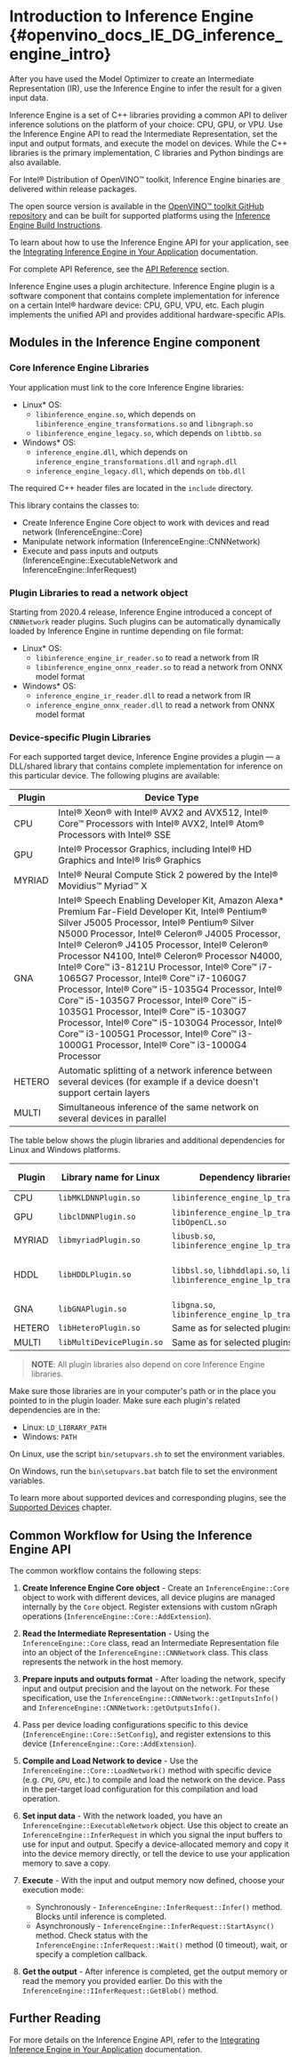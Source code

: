 Introduction to Inference Engine {#openvino_docs_IE_DG_inference_engine_intro}
================================

After you have used the Model Optimizer to create an Intermediate Representation (IR), use the Inference Engine to infer the result for a given input data.

Inference Engine is a set of C++ libraries providing a common API to deliver inference solutions on the platform of your choice: CPU, GPU, or VPU. Use the Inference Engine API to read the Intermediate Representation, set the input and output formats, and execute the model on devices. While the C++ libraries is the primary implementation, C libraries and Python bindings are also available.

For Intel® Distribution of OpenVINO™ toolkit, Inference Engine binaries are delivered within release packages. 

The open source version is available in the [OpenVINO™ toolkit GitHub repository](https://github.com/openvinotoolkit/openvino) and can be built for supported platforms using the <a href="https://github.com/openvinotoolkit/openvino/wiki/BuildingCode">Inference Engine Build Instructions</a>.    

To learn about how to use the Inference Engine API for your application, see the [Integrating Inference Engine in Your Application](Integrate_with_customer_application_new_API.md) documentation.

For complete API Reference, see the [API Reference](ie_c_api/modules.html) section.

Inference Engine uses a plugin architecture. Inference Engine plugin is a software component that contains complete implementation for inference on a certain Intel&reg; hardware device: CPU, GPU, VPU, etc. Each plugin implements the unified API and provides additional hardware-specific APIs.

Modules in the Inference Engine component
---------------------------------------

### Core Inference Engine Libraries ###

Your application must link to the core Inference Engine libraries:
* Linux* OS:
    - `libinference_engine.so`, which depends on `libinference_engine_transformations.so` and `libngraph.so`
    - `libinference_engine_legacy.so`, which depends on `libtbb.so`
* Windows* OS:
    - `inference_engine.dll`, which depends on `inference_engine_transformations.dll` and `ngraph.dll`
    - `inference_engine_legacy.dll`, which depends on `tbb.dll`

The required C++ header files are located in the `include` directory.

This library contains the classes to:
* Create Inference Engine Core object to work with devices and read network (InferenceEngine::Core)
* Manipulate network information (InferenceEngine::CNNNetwork)
* Execute and pass inputs and outputs (InferenceEngine::ExecutableNetwork and InferenceEngine::InferRequest)

### Plugin Libraries to read a network object ###

Starting from 2020.4 release, Inference Engine introduced a concept of `CNNNetwork` reader plugins. Such plugins can be automatically dynamically loaded by Inference Engine in runtime depending on file format:
* Linux* OS:
    - `libinference_engine_ir_reader.so` to read a network from IR
    - `libinference_engine_onnx_reader.so` to read a network from ONNX model format
* Windows* OS:
    - `inference_engine_ir_reader.dll` to read a network from IR
    - `inference_engine_onnx_reader.dll` to read a network from ONNX model format

### Device-specific Plugin Libraries ###

For each supported target device, Inference Engine provides a plugin — a DLL/shared library that contains complete implementation for inference on this particular device. The following plugins are available:

| Plugin   | Device Type   |
| ------------- | ------------- |
|CPU|	Intel® Xeon® with Intel® AVX2 and AVX512, Intel® Core™ Processors with Intel® AVX2, Intel® Atom® Processors with Intel® SSE |
|GPU| Intel® Processor Graphics, including Intel® HD Graphics and Intel® Iris® Graphics
|MYRIAD|	Intel® Neural Compute Stick 2 powered by the Intel® Movidius™ Myriad™ X|
|GNA|	Intel&reg; Speech Enabling Developer Kit, Amazon Alexa* Premium Far-Field Developer Kit, Intel&reg; Pentium&reg; Silver J5005 Processor, Intel&reg; Pentium&reg; Silver N5000 Processor, Intel&reg; Celeron&reg; J4005 Processor, Intel&reg; Celeron&reg; J4105 Processor, Intel&reg; Celeron&reg; Processor N4100, Intel&reg; Celeron&reg; Processor N4000, Intel&reg; Core&trade; i3-8121U Processor, Intel&reg; Core&trade; i7-1065G7 Processor, Intel&reg; Core&trade; i7-1060G7 Processor, Intel&reg; Core&trade; i5-1035G4 Processor, Intel&reg; Core&trade; i5-1035G7 Processor, Intel&reg; Core&trade; i5-1035G1 Processor, Intel&reg; Core&trade; i5-1030G7 Processor, Intel&reg; Core&trade; i5-1030G4 Processor, Intel&reg; Core&trade; i3-1005G1 Processor, Intel&reg; Core&trade; i3-1000G1 Processor, Intel&reg; Core&trade; i3-1000G4 Processor
|HETERO|Automatic splitting of a network inference between several devices (for example if a device doesn't support certain layers|
|MULTI| Simultaneous inference of the same network on several devices in parallel|

The table below shows the plugin libraries and additional dependencies for Linux and Windows platforms.

| Plugin | Library name for Linux | Dependency libraries for Linux                  | Library name for Windows | Dependency libraries for Windows                                                                       |
|--------|------------------------|-------------------------------------------------|--------------------------|--------------------------------------------------------------------------------------------------------|
| CPU    | `libMKLDNNPlugin.so`   | `libinference_engine_lp_transformations.so` | `MKLDNNPlugin.dll`       | `inference_engine_lp_transformations.dll`    |
| GPU    | `libclDNNPlugin.so`    | `libinference_engine_lp_transformations.so`, `libOpenCL.so`                                  | `clDNNPlugin.dll`        | `OpenCL.dll`, `inference_engine_lp_transformations.dll`                                                                                           |
| MYRIAD | `libmyriadPlugin.so`   | `libusb.so`, `libinference_engine_lp_transformations.so`                                 | `myriadPlugin.dll`       | `usb.dll`, `inference_engine_lp_transformations.dll`                                                                                        |
| HDDL   | `libHDDLPlugin.so`     | `libbsl.so`, `libhddlapi.so`, `libmvnc-hddl.so`, `libinference_engine_lp_transformations.so`| `HDDLPlugin.dll`         | `bsl.dll`, `hddlapi.dll`, `json-c.dll`, `libcrypto-1_1-x64.dll`, `libssl-1_1-x64.dll`, `mvnc-hddl.dll`, `inference_engine_lp_transformations.dll` |
| GNA    | `libGNAPlugin.so`      | `libgna.so`, `libinference_engine_lp_transformations.so`                                 | `GNAPlugin.dll`          | `gna.dll`, `inference_engine_lp_transformations.dll`                                                                                              |
| HETERO | `libHeteroPlugin.so`   | Same as for selected plugins                    | `HeteroPlugin.dll`       | Same as for selected plugins                                                                           |
| MULTI  | `libMultiDevicePlugin.so`   | Same as for selected plugins               | `MultiDevicePlugin.dll`  | Same as for selected plugins                                                                           |

> **NOTE**: All plugin libraries also depend on core Inference Engine libraries.

Make sure those libraries are in your computer's path or in the place you pointed to in the plugin loader. Make sure each plugin's related dependencies are in the:

* Linux: `LD_LIBRARY_PATH`
* Windows: `PATH`

On Linux, use the script `bin/setupvars.sh` to set the environment variables.

On Windows, run the `bin\setupvars.bat` batch file to set the environment variables.

To learn more about supported devices and corresponding plugins, see the [Supported Devices](supported_plugins/Supported_Devices.md) chapter.

Common Workflow for Using the Inference Engine API
---------------------------
The common workflow contains the following steps:

1. **Create Inference Engine Core object** - Create an `InferenceEngine::Core` object to work with different devices, all device plugins are managed internally by the `Core` object. Register extensions with custom nGraph operations (`InferenceEngine::Core::AddExtension`).

2. **Read the Intermediate Representation** - Using the `InferenceEngine::Core` class, read an Intermediate Representation file into an object of the `InferenceEngine::CNNNetwork` class. This class represents the network in the host memory.

3. **Prepare inputs and outputs format** - After loading the network, specify input and output precision and the layout on the network. For these specification, use the `InferenceEngine::CNNNetwork::getInputsInfo()` and `InferenceEngine::CNNNetwork::getOutputsInfo()`.

4. Pass per device loading configurations specific to this device (`InferenceEngine::Core::SetConfig`), and register extensions to this device (`InferenceEngine::Core::AddExtension`).

4. **Compile and Load Network to device** - Use the `InferenceEngine::Core::LoadNetwork()` method with specific device (e.g. `CPU`, `GPU`, etc.) to compile and load the network on the device. Pass in the per-target load configuration for this compilation and load operation.

5. **Set input data** - With the network loaded, you have an `InferenceEngine::ExecutableNetwork` object. Use this object to create an `InferenceEngine::InferRequest` in which you signal the input buffers to use for input and output. Specify a device-allocated memory and copy it into the device memory directly, or tell the device to use your application memory to save a copy.

6. **Execute** - With the input and output memory now defined, choose your execution mode:

    * Synchronously - `InferenceEngine::InferRequest::Infer()` method. Blocks until inference is completed.
    * Asynchronously - `InferenceEngine::InferRequest::StartAsync()` method. Check status with the `InferenceEngine::InferRequest::Wait()` method (0 timeout), wait, or specify a completion callback.

7. **Get the output** - After inference is completed, get the output memory or read the memory you provided earlier. Do this with the `InferenceEngine::IInferRequest::GetBlob()` method.


Further Reading
---------------

For more details on the Inference Engine API, refer to the [Integrating Inference Engine in Your Application](Integrate_with_customer_application_new_API.md) documentation.
